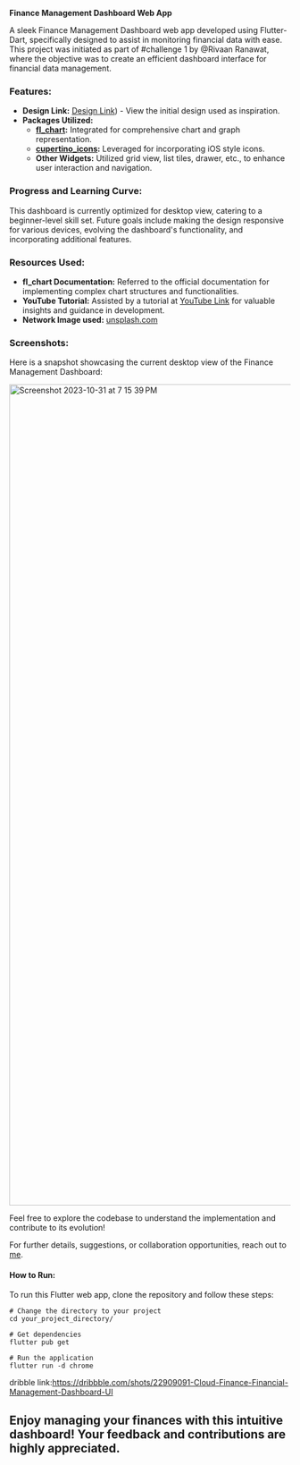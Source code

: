 **Finance Management Dashboard Web App**

A sleek Finance Management Dashboard web app developed using Flutter-Dart, specifically designed to assist in monitoring financial data with ease. This project was initiated as part of #challenge 1 by @Rivaan Ranawat, where the objective was to create an efficient dashboard interface for financial data management.

### Features:
- **Design Link:** [Design Link](![image](https://github.com/Redvey/inancial-Management-Dashboard-UI/assets/128305006/0babafe7-d082-4aff-ad0e-6014deb99394))) - View the initial design used as inspiration.
- **Packages Utilized:**
  - **[fl_chart](https://pub.dev/packages/fl_chart):** Integrated for comprehensive chart and graph representation.
  - **[cupertino_icons](https://pub.dev/packages/cupertino_icons):** Leveraged for incorporating iOS style icons.
  - **Other Widgets:** Utilized grid view, list tiles, drawer, etc., to enhance user interaction and navigation.

### Progress and Learning Curve:
This dashboard is currently optimized for desktop view, catering to a beginner-level skill set. Future goals include making the design responsive for various devices, evolving the dashboard's functionality, and incorporating additional features.


### Resources Used:
- **fl_chart Documentation:** Referred to the official documentation for implementing complex chart structures and functionalities.
- **YouTube Tutorial:** Assisted by a tutorial at [YouTube Link](https://www.youtube.com/watch?v=9bo1V9STW2c&t=37s) for valuable insights and guidance in development.
- **Network Image used:** [unsplash.com](https://unsplash.com/photos/smiling-man-standing-near-green-tree-MTZTGvDsHFY)

### Screenshots:
Here is a snapshot showcasing the current desktop view of the Finance Management Dashboard:

<img width="1469" alt="Screenshot 2023-10-31 at 7 15 39 PM" src="https://github.com/Redvey/Financial-Management-Dashboard-UI/assets/128305006/d58e8a41-9ddd-412e-8b53-b639e867c85c">





Feel free to explore the codebase to understand the implementation and contribute to its evolution!

For further details, suggestions, or collaboration opportunities, reach out to [me](https://www.linkedin.com/in/roopam10).

#### How to Run:
To run this Flutter web app, clone the repository and follow these steps:
```
# Change the directory to your project
cd your_project_directory/

# Get dependencies
flutter pub get

# Run the application
flutter run -d chrome
```
dribble link:https://dribbble.com/shots/22909091-Cloud-Finance-Financial-Management-Dashboard-UI

Enjoy managing your finances with this intuitive dashboard! Your feedback and contributions are highly appreciated.
----



